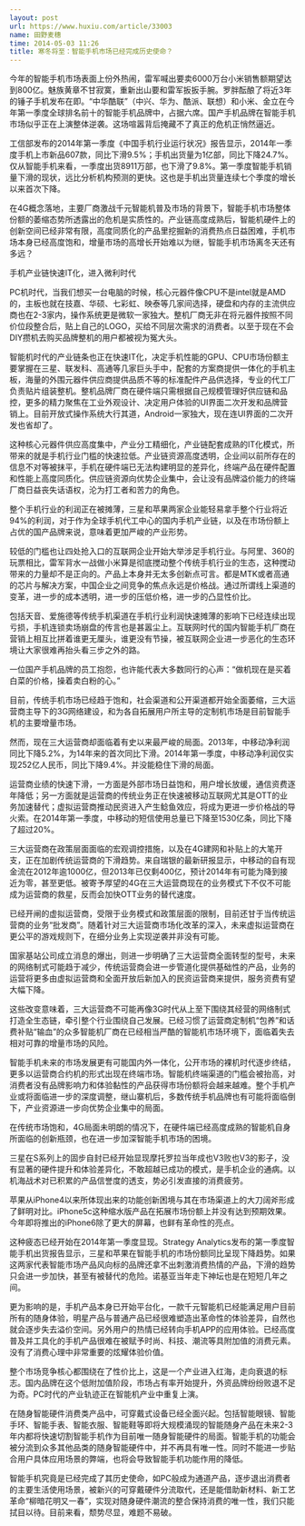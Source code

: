 ```yaml
---
layout: post
url: https://www.huxiu.com/article/33003
name: 田野麦穗
time: 2014-05-03 11:26
title: 寒冬将至：智能手机市场已经完成历史使命？
---
```

今年的智能手机市场表面上份外热闹，雷军喊出要卖6000万台小米销售额期望达到800亿。魅族黄章不甘寂寞，重新出山要和雷军扳扳手腕。罗胖酝酿了将近3年的锤子手机发布在即。“中华酷联”（中兴、华为、酷派、联想）和小米、金立在今年第一季度全球排名前十的智能手机品牌中，占据六席。国产手机品牌在智能手机市场似乎正在上演整体逆袭。这场喧嚣背后掩藏不了真正的危机正悄然逼近。

工信部发布的2014年第一季度《中国手机行业运行状况》报告显示，2014年一季度手机上市新品607款，同比下滑9.5%；手机出货量为1亿部，同比下降24.7%。仅从智能手机来看，一季度出货8911万部，也下滑了9.8%。第一季度智能手机销量下滑的现状，远比分析机构预测的更快。这也是手机出货量连续七个季度的增长以来首次下降。

在4G概念落地，主要厂商激战千元智能机普及市场的背景下，智能手机市场整体份额的萎缩态势所透露出的危机是实质性的。产业链高度成熟后，智能机硬件上的创新空间已经非常有限，高度同质化的产品里挖掘新的消费热点日益困难，手机市场本身已经高度饱和，增量市场的高增长开始难以为继，智能手机市场离冬天还有多远？

手机产业链快速IT化，进入微利时代

PC机时代，当我们想买一台电脑的时候，核心元器件像CPU不是intel就是AMD的，主板也就在技嘉、华硕、七彩虹、映泰等几家间选择，硬盘和内存的主流供应商也在2-3家内，操作系统更是微软一家独大。整机厂商无非在将元器件按照不同价位段整合后，贴上自己的LOGO，买给不同层次需求的消费者。以至于现在不会DIY攒机去购买品牌整机的用户都被视为冤大头。

智能机时代的产业链条也正在快速IT化，决定手机性能的GPU、CPU市场份额主要掌握在三星、联发科、高通等几家巨头手中，配套的方案商提供一体化的手机主板，海量的外围元器件供应商提供品质不等的标准配件产品供选择，专业的代工厂负责贴片组装整机。整机品牌厂商在硬件端只需根据自己规模管理好供应链和品控，更多的精力聚焦在工业外观设计、决定用户体验的UI界面二次开发和品牌营销上。目前开放式操作系统大行其道，Android一家独大，现在连UI界面的二次开发也省却了。

这种核心元器件供应高度集中，产业分工精细化，产业链配套成熟的IT化模式，所带来的就是手机行业门槛的快速拉低。产业链资源高度透明，企业间以前所存在的信息不对等被抹平，手机在硬件端已无法构建明显的差异化，终端产品在硬件配置和性能上高度同质化。供应链资源向优势企业集中，会让没有品牌溢价能力的终端厂商日益丧失话语权，沦为打工者和苦力的角色。

整个手机行业的利润正在被摊薄，三星和苹果两家企业能轻易拿手整个行业将近94%的利润，对于作为全球手机代工中心的国内手机产业链，以及在市场份额上占优的国产品牌来说，意味着更加严峻的产业形势。

较低的门槛也让四处抢入口的互联网企业开始大举涉足手机行业。与阿里、360的玩票相比，雷军背水一战做小米算是彻底搅动整个传统手机行业的生态，这种搅动带来的力量却不是正向的。产品上本身并无太多创新点可言。都是MTK或者高通的芯片与解决方案，中国企业之间竞争的焦点永远是价格战。通过所谓线上渠道的变革，进一步的成本透明，进一步的压低价格，进一步的凸显性价比。

包括天音、爱施德等传统手机渠道在手机行业利润快速摊薄的影响下已经连续出现亏损，手机连锁卖场崩盘的传言也是甚嚣尘上。互联网时代的国内智能手机厂商在营销上相互比拼着谁更无厘头，谁更没有节操，被互联网企业进一步恶化的生态环境让大家很难再抬头看三步之外的路。

一位国产手机品牌的员工抱怨，也许能代表大多数同行的心声：“做机现在是买着白菜的价格，操着卖白粉的心。”

目前，传统手机市场已经趋于饱和，社会渠道和公开渠道都开始全面萎缩，三大运营商主导下的3G网络建设，和为各自拓展用户所主导的定制机市场是目前智能手机的主要增量市场。

然而，现在三大运营商却面临着有史以来最严峻的局面。2013年，中移动净利润同比下降5.2%，为14年来的首次同比下滑。2014年第一季度，中移动净利润仅实现252亿人民币，同比下降9.4%。并没能稳住下滑的局面。

运营商业绩的快速下滑，一方面是外部市场日益饱和，用户增长放缓，通信资费逐年降低；另一方面就是运营商的传统业务正在快速被移动互联网尤其是OTT的业务加速替代；虚拟运营商推动民资进入产生鲶鱼效应，将成为更进一步价格战的导火索。在2014年第一季度，中移动的短信使用总量已下降至1530亿条，同比下降了超过20%。

三大运营商在政策层面面临的宏观调控措施，以及在4G建网和补贴上的大笔开支，正在加剧传统运营商的下滑趋势。来自瑞银的最新研报显示，中移动的自有现金流在2012年逾1000亿，但2013年已仅剩400亿，预计2014年有可能为降到接近为零，甚至更低。被寄予厚望的4G在三大运营商现在的业务模式下不仅不可能成为运营商的救星，反而会加快OTT业务的替代速度。

已经开闸的虚拟运营商，受限于业务模式和政策层面的限制，目前还甘于当传统运营商的业务“批发商”。随着针对三大运营商市场化改革的深入，未来虚拟运营商在更公平的游戏规则下，在细分业务上实现逆袭并非没有可能。

国家基站公司成立消息的爆出，则进一步明确了三大运营商全面转型的型号，未来的网络制式可能趋于减少，传统运营商会进一步管道化提供基础性的产品，业务的运营将更多由虚拟运营商和全面开放后新加入的民资运营商来提供，服务资费有望大幅下降。

这些改变意味着，三大运营商不可能再像3G时代从上至下围绕其经营的网络制式打造全生态链，牵引整个行业围绕自己发展。已经习惯了运营商定制机“包养”和话费补贴“输血”的众多智能机厂商在已经相当严酷的智能机市场环境下，面临着失去相对可靠的增量市场的风险。

智能手机未来的市场发展更有可能国内外一体化，公开市场的裸机时代逐步终结，更多以运营商合约机的形式出现在终端市场。智能机终端渠道的门槛会被抬高，对消费者没有品牌影响力和体验黏性的产品获得市场份额将会越来越难。整个手机产业或将面临进一步的深度调整，继山寨机后，多数传统手机品牌也有可能将面临倒下，产业资源进一步向优势企业集中的局面。

在传统市场饱和，4G局面未明朗的情况下，在硬件端已经高度成熟的智能机自身所面临的创新瓶颈，也在进一步加深智能手机市场的困境。

三星在S系列上的固步自封已经开始显现摩托罗拉当年成也V3败也V3的影子，没有显著的硬件提升和体验差异化，不敢超越已成功的模式，是手机企业的通病。以机海战术对已积累的产品信誉度的透支，势必引发直接的消费疲劳。

苹果从iPhone4以来所体现出来的功能创新困境与其在市场渠道上的大刀阔斧形成了鲜明对比。iPhone5c这种缩水版产品在拓展市场份额上并没有达到预期效果。今年即将推出的iPhone6除了更大的屏幕，也鲜有革命性的亮点。

这种疲态已经开始在2014年第一季度显现。Strategy Analytics发布的第一季度智能手机出货报告显示，三星和苹果在智能手机的市场份额同比呈现下降趋势。如果这两家代表智能市场产品风向标的品牌还拿不出刺激消费热情的产品，下滑的趋势只会进一步加快，甚至有被替代的危险。诺基亚当年走下神坛也是在短短几年之间。

更为影响的是，手机产品本身已开始平台化，一款千元智能机已经能满足用户目前所有的随身体验，明星产品与普通产品已经很难塑造出革命性的体验差异，自然也就会逐步失去溢价空间。另外用户的热情已经转向手机APP的应用体验。已经高度普及并工具化的手机产品很难在被赋予时尚、科技、潮流等具附加值的消费元素。没有了消费心理中非常重要的炫耀体验价值。

整个市场竞争核心都围绕在了性价比上，这是一个产业进入红海，走向衰退的标志。国内品牌在这个低附加值阶段，市场占有率开始提升，外资品牌纷纷败退不足为奇。PC时代的产业轨迹正在智能机产业中重复上演。

在随身智能硬件消费类产品中，可穿戴式设备已经全面兴起。包括智能眼镜、智能手环、智能手表、智能衣服、智能鞋等即将大规模涌现的智能随身产品在未来2-3年内都将快速切割智能手机作为目前唯一随身智能硬件的局面。智能手机的功能会被分流到众多其他品类的随身智能硬件中，并不再具有唯一性。同时不能进一步贴合用户具体应用场景的弊端，也将会导致智能手机功能作用的降低。

智能手机究竟是已经完成了其历史使命，如PC般成为通道产品，逐步退出消费者的主要生活使用场景，被新兴的可穿戴硬件分流取代，还是能借助新材料、新工艺革命“柳暗花明又一春”，实现对随身硬件潮流的整合保持消费的唯一性，我们只能拭目以待。目前来看，颓势尽显，难题不易破。


